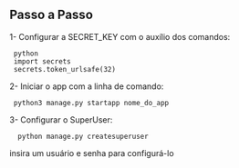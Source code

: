 ## Passo a Passo

1- Configurar a SECRET_KEY com o auxílio dos comandos:

     python
     import secrets
     secrets.token_urlsafe(32)


2- Iniciar o app com a linha de comando:

     python3 manage.py startapp nome_do_app
  
  
3- Configurar o SuperUser:

      python manage.py createsuperuser
  
   insira um usuário e senha para configurá-lo
  
